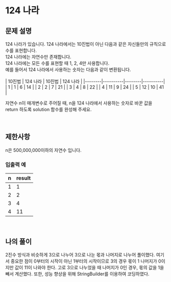 # 124 나라

## 문제 설명
124 나라가 있습니다. 124 나라에서는 10진법이 아닌 다음과 같은 자신들만의 규칙으로 수를 표현합니다.
<br>
124 나라에는 자연수만 존재합니다. <br>
124 나라에는 모든 수를 표현할 때 1, 2, 4만 사용합니다. <br>
예를 들어서 124 나라에서 사용하는 숫자는 다음과 같이 변환됩니다. <br>
<br>
| 10진법 | 124 나라 | 10진법 | 124 나라 |
|--------|----------|--------|----------|
| 1      | 1        | 6      | 14       |
| 2      | 2        | 7      | 21       |
| 3      | 4        | 8      | 22       |
| 4      | 11       | 9      | 24       |
| 5      | 12       | 10     | 41       |

자연수 n이 매개변수로 주어질 때, n을 124 나라에서 사용하는 숫자로 바꾼 값을 return 하도록 solution 함수를 완성해 주세요.

<br>

## 제한사항
n은 500,000,000이하의 자연수 입니다. <br>

### 입출력 예
| n | result |
|---|--------|
| 1 | 1      |
| 2 | 2      |
| 3 | 4      |
| 4 | 11     |

<br>

## 나의 풀이
2진수 방식과 비슷하게 3으로 나누어 3으로 나눈 몫과 나머지로 나누어 풀이했다. 여기서 중요한 점이 0부터의 시작이 아닌 1부터의 시작이므로 3의 경우 몫이 1 나머지가 0이지만 값이 11이 나와야 한다. 고로 3으로 나누었을 때 나머지가 0인 경우, 몫의 값을 1을 빼서 계산했다. 또한, 성능 향상을 위해 StringBuilder를 이용하여 코딩하였다.